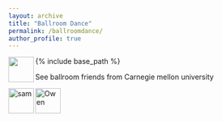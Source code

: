 ```yaml
---
layout: archive
title: "Ballroom Dance"
permalink: /ballroomdance/
author_profile: true
---
```


{% include base_path %}
<img align="left" height="50" src="https://user-images.githubusercontent.com/66021647/213766328-7201dcc9-ed4d-410e-a7f1-3d75c02b26f4.JPG" >

See ballroom friends from Carnegie mellon university

<img align="left" height="50"  alt="sam" src="https://user-images.githubusercontent.com/66021647/213829295-806c6a71-7882-46a6-894c-18dec918862a.png">

<img align="center" height="50" alt="Owen" src="https://user-images.githubusercontent.com/66021647/213821328-0e1102de-b9ee-48a8-b369-960bd7aac6c0.png">

